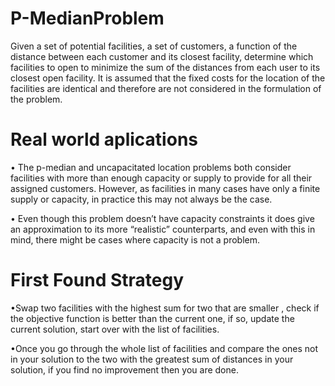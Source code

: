 # P-MedianProblem

 Given a set of potential facilities, a set of customers, a function of the distance between each customer and its closest facility, determine which facilities to open to minimize the sum of the distances from each user to its closest open facility. It is assumed that the fixed costs for the location of the facilities are identical and therefore are not considered in the formulation of the problem.

# Real world aplications
• The p-median and uncapacitated location problems both consider facilities with more than enough capacity or supply to provide for all their assigned customers. However, as facilities in many cases have only a finite supply or capacity, in practice this may not always be the case. 

• Even though this problem doesn’t have capacity constraints it does give an approximation to its more “realistic” counterparts, and even with this in mind, there might be cases where capacity is not a problem. 

# First Found Strategy

•Swap two facilities with the highest sum for two that are smaller ,
check if the objective function is better than the current one, if so,
update the current solution, start over with the list of facilities.

•Once you go through the whole list of facilities and compare the ones
not in your solution to the two with the greatest sum of distances in
your solution, if you find no improvement then you are done.
